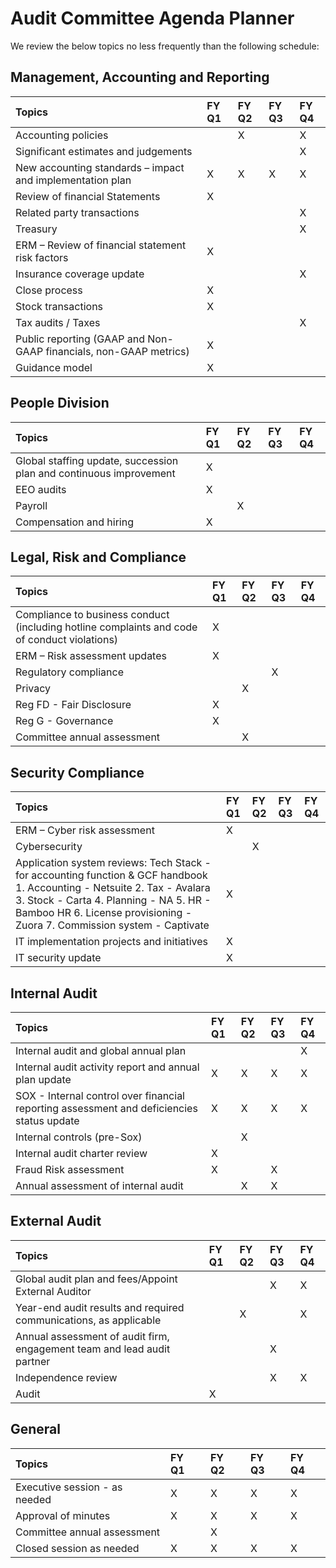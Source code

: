 # Audit Committee Agenda Planner

We review the below topics no less frequently than the following schedule:

## **Management, Accounting and Reporting**

| Topics | FY Q1 | FY Q2 | FY Q3 | FY Q4 |
| :--- | :--- | :--- | :--- | :--- |
| Accounting policies |  | X |  | X |
| Significant estimates and judgements |  |  |  | X |
| New accounting standards – impact and implementation plan | X | X | X | X |
| Review of financial Statements | X |  |  |  |
| Related party transactions |  |  |  | X |
| Treasury |  |  |  | X |
| ERM – Review of financial statement risk factors | X |  |  |  |
| Insurance coverage update |  |  |  | X |
| Close process | X |  |  |  |
| Stock transactions | X |  |  |  |
| Tax audits / Taxes |  |  |  | X |
| Public reporting \(GAAP and Non-GAAP financials, non-GAAP metrics\) | X |  |  |  |
| Guidance model | X |  |  |  |

## **People Division**

| Topics | FY Q1 | FY Q2 | FY Q3 | FY Q4 |
| :--- | :--- | :--- | :--- | :--- |
| Global staffing update, succession plan and continuous improvement | X |  |  |  |
| EEO audits | X |  |  |  |
| Payroll |  | X |  |  |
| Compensation and hiring | X |  |  |  |

## **Legal, Risk and Compliance**

| Topics | FY Q1 | FY Q2 | FY Q3 | FY Q4 |
| :--- | :--- | :--- | :--- | :--- |
| Compliance to business conduct \(including hotline complaints and code of conduct violations\) | X |  |  |  |
| ERM – Risk assessment updates | X |  |  |  |
| Regulatory compliance |  |  | X |  |
| Privacy |  | X |  |  |
| Reg FD - Fair Disclosure | X |  |  |  |
| Reg G - Governance | X |  |  |  |
| Committee annual assessment |  | X |  |  |

## **Security Compliance**

| Topics | FY Q1 | FY Q2 | FY Q3 | FY Q4 |
| :--- | :--- | :--- | :--- | :--- |
| ERM – Cyber risk assessment | X |  |  |  |
| Cybersecurity |  | X |  |  |
| Application system reviews:  Tech Stack - for accounting function & GCF handbook 1. Accounting - Netsuite 2. Tax - Avalara 3. Stock - Carta 4. Planning - NA 5. HR - Bamboo HR 6. License provisioning - Zuora 7. Commission system - Captivate | X |  |  |  |
| IT implementation projects and initiatives | X |  |  |  |
| IT security update | X |  |  |  |

## **Internal Audit**

| Topics | FY Q1 | FY Q2 | FY Q3 | FY Q4 |
| :--- | :--- | :--- | :--- | :--- |
| Internal audit and global annual plan |  |  |  | X |
| Internal audit activity report and annual plan update | X | X | X | X |
| SOX - Internal control over financial reporting assessment and deficiencies status update | X | X | X | X |
| Internal controls \(pre-Sox\) |  | X |  |  |
| Internal audit charter review | X |  |  |  |
| Fraud Risk assessment | X |  | X |  |
| Annual assessment of internal audit |  | X | X |  |

## **External Audit**

| Topics | FY Q1 | FY Q2 | FY Q3 | FY Q4 |
| :--- | :--- | :--- | :--- | :--- |
| Global audit plan and fees/Appoint External Auditor |  |  | X | X |
| Year-end audit results and required communications, as applicable |  | X |  | X |
| Annual assessment of audit firm, engagement team and lead audit partner |  |  | X |  |
| Independence review |  |  | X | X |
| Audit | X |  |  |  |

## **General**

| Topics | FY Q1 | FY Q2 | FY Q3 | FY Q4 |
| :--- | :--- | :--- | :--- | :--- |
| Executive session - as needed | X | X | X | X |
| Approval of minutes | X | X | X | X |
| Committee annual assessment |  | X |  |  |
| Closed session as needed | X | X | X | X |

